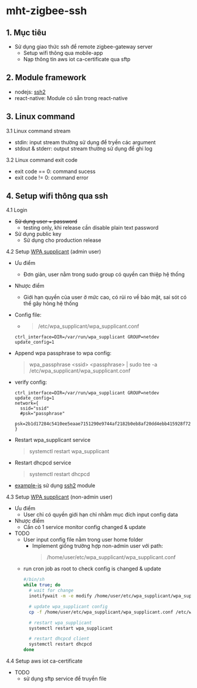 # mht-zigbee-ssh

## <a id='mht-zigbee-ssh-purpose'></a>1. Mục tiêu
  * Sử dụng giao thức ssh để remote zigbee-gateway server
    * Setup wifi thông qua mobile-app
    * Nạp thông tin aws iot ca-certificate qua sftp

## <a id='mht-zigbee-ssh-module'></a>2. Module framework
  * nodejs: [ssh2](https://github.com/mscdex/ssh2)
  * react-native: Module có sẵn trong react-native

## <a id='mht-zigbee-ssh-command'></a>3. Linux command
3.1 Linux command stream
  * stdin: input stream thường sử dụng để tryền các argument
  * stdout & stderr: output stream thường sử dụng để ghi log


3.2 Linux command exit code
  * exit code == 0: command sucess
  * exit code != 0: command error


## <a id='mht-zigbee-ssh-wifi-setup'></a>4. Setup wifi thông qua ssh
4.1 Login

  * ~~Sử dụng user + password~~
    * testing only, khi release cần disable plain text password
  * Sử dụng public key
    * Sử dụng cho production release

4.2 Setup [WPA supplicant](https://wiki.archlinux.org/index.php/WPA_supplicant) (admin user)

* Ưu điểm
  * Đơn giản, user nằm trong sudo group có quyền can thiệp hệ thống
* Nhược điểm
  * Giới hạn quyền của user ở mức cao, có rủi ro về bảo mật, sai sót có thể gây hỏng hệ thống

* Config file:
  * > /etc/wpa_supplicant/wpa_supplicant.conf
  ```
  ctrl_interface=DIR=/var/run/wpa_supplicant GROUP=netdev
  update_config=1
  ```

* Append wpa passphrase to wpa config:
  > wpa_passphrase \<ssid\> \<passphrase\> | sudo tee -a /etc/wpa_supplicant/wpa_supplicant.conf

* verify config:
  ```
  ctrl_interface=DIR=/var/run/wpa_supplicant GROUP=netdev
  update_config=1
  network={
    ssid="ssid"
    #psk="passphrase"
    psk=2b1d17284c5410ee5eaae7151290e9744af2182b0eb8af20dd4ebb415928f726
  }
  ```

* Restart wpa_supplicant service
  > systemctl restart wpa_supplicant
* Restart dhcpcd service
  > systemctl restart dhcpcd

* [example-js](example-js) sử dụng [ssh2](https://github.com/mscdex/ssh2) module

4.3 Setup [WPA supplicant](https://wiki.archlinux.org/index.php/WPA_supplicant) (non-admin user)
  * Ưu điểm
    * User chỉ có quyền giới hạn chỉ nhằm mục đích input config data
  * Nhược điểm
    * Cần có 1 service monitor config changed & update
  * TODO
    * User input config file nằm trong user home folder
      * Implement giống trường hợp non-admin user với path:
        > /home/user/etc/wpa_supplicant/wpa_supplicant.conf
    * run cron job as root to check config is changed & update
      ```sh
      #/bin/sh
      while true; do
        # wait for change
        inotifywait -m -e modify /home/user/etc/wpa_supplicant/wpa_supplicant.conf > /dev/null

        # update wpa_supplicant config
        cp -f /home/user/etc/wpa_supplicant/wpa_supplicant.conf /etc/wpa_supplicant/wpa_supplicant.conf

        # restart wpa_supplicant
        systemctl restart wpa_supplicant

        # restart dhcpcd client
        systemctl restart dhcpcd
      done
      ```

4.4 Setup aws iot ca-certificate
  * TODO
    * sử dụng sftp service để truyền file